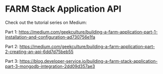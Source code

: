 # FARM Stack Application API

Check out the tutorial series on Medium:

Part 1: https://medium.com/geekculture/building-a-farm-application-part-1-installation-and-configuration-ad730756e1fa

Part 2: https://medium.com/geekculture/building-a-farm-application-part-2-creating-an-api-6dd7d75beb55

Part 3: https://blog.developer-service.io/building-a-farm-stack-application-part-3-mongodb-integration-2dd09d357ae3
